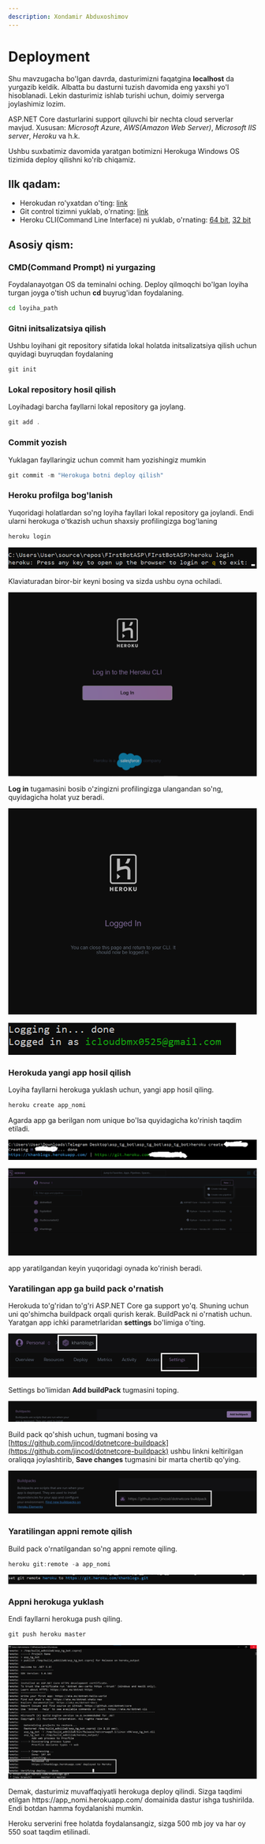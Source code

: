 ```yaml
---
description: Xondamir Abduxoshimov
---
```


# Deployment

Shu mavzugacha bo'lgan davrda, dasturimizni faqatgina **localhost** da yurgazib keldik. Albatta bu dasturni tuzish davomida eng yaxshi yo'l hisoblanadi. Lekin dasturimiz ishlab turishi uchun, doimiy serverga joylashimiz lozim. 

ASP.NET Core dasturlarini support qiluvchi bir nechta cloud serverlar mavjud. Xususan: _Microsoft Azure_, _AWS\(Amazon Web Server\)_, _Microsoft IIS server_, _Heroku_ va h.k. 

Ushbu suxbatimiz davomida yaratgan botimizni Herokuga Windows OS tizimida deploy qilishni ko'rib chiqamiz.

## **Ilk qadam**:

* Herokudan ro'yxatdan o'ting:  [link](https://signup.heroku.com/)
* Git control tizimni yuklab, o'rnating: [link](https://git-scm.com/download/win)
* Heroku CLI\(Command Line Interface\) ni yuklab, o'rnating: [64 bit](https://cli-assets.heroku.com/heroku-x64.exe), [32 bit](https://cli-assets.heroku.com/heroku-x86.exe)

## **Asosiy qism:**

### CMD\(Command Prompt\) ni yurgazing

Foydalanayotgan OS da teminalni oching. Deploy qilmoqchi bo'lgan loyiha turgan joyga o'tish uchun **cd** buyrug'idan foydalaning.

```bash
cd loyiha_path
```

### Gitni initsalizatsiya qilish

Ushbu loyihani git repository sifatida lokal holatda initsalizatsiya qilish uchun quyidagi buyruqdan foydalaning

```csharp
git init
```

### Lokal repository hosil qilish

Loyihadagi barcha fayllarni lokal repository ga joylang.

```csharp
git add .
```

### Commit yozish

Yuklagan fayllaringiz uchun commit ham yozishingiz mumkin

```csharp
git commit -m "Herokuga botni deploy qilish"
```

### Heroku profilga bog'lanish

Yuqoridagi holatlardan so'ng loyiha fayllari lokal repository ga joylandi. Endi ularni herokuga o'tkazish uchun shaxsiy profilingizga bog'laning

```csharp
heroku login
```

![](../../../.gitbook/assets/image%20%2856%29.png)

Klaviaturadan biror-bir keyni bosing va sizda ushbu oyna ochiladi.

![](../../../.gitbook/assets/image%20%2842%29.png)

**Log in** tugamasini bosib o'zingizni profilingizga ulangandan so'ng, quyidagicha holat yuz beradi.

 

![](../../../.gitbook/assets/image%20%28102%29.png)

![](../../../.gitbook/assets/image%20%2868%29.png)

### Herokuda yangi app hosil qilish

Loyiha fayllarni herokuga yuklash uchun, yangi app hosil qiling.

```csharp
heroku create app_nomi
```

Agarda app ga berilgan nom unique bo'lsa quyidagicha ko'rinish taqdim etiladi.

![](../../../.gitbook/assets/image%20%2831%29.png)

![](../../../.gitbook/assets/image%20%2895%29.png)

app yaratilgandan keyin yuqoridagi oynada ko'rinish beradi.

### Yaratilingan app ga build pack o'rnatish

Herokuda to'g'ridan to'g'ri ASP.NET Core ga support yo'q. Shuning uchun uni qo'shimcha buildpack orqali qurish kerak. BuildPack ni o'rnatish uchun. Yaratgan app ichki parametrlaridan **settings** bo'limiga o'ting. 

![](../../../.gitbook/assets/image%20%2854%29.png)

Settings bo'limidan **Add buildPack** tugmasini toping.

![](../../../.gitbook/assets/image%20%2816%29.png)

Build pack qo'shish uchun, tugmani bosing va  [https://github.com/jincod/dotnetcore-buildpack](https://github.com/jincod/dotnetcore-buildpack) ushbu linkni keltirilgan oraliqqa joylashtirib, **Save changes** tugmasini bir marta chertib qo'ying.

![](../../../.gitbook/assets/image%20%2852%29.png)

### Yaratilingan appni remote qilish

Build pack o'rnatilgandan so'ng appni remote qiling.

```csharp
heroku git:remote -a app_nomi
```

![](../../../.gitbook/assets/image%20%2844%29.png)

### Appni herokuga yuklash

Endi fayllarni herokuga push qiling.

```csharp
git push heroku master
```

![](../../../.gitbook/assets/image%20%2896%29.png)

Demak, dasturimiz muvaffaqiyatli herokuga deploy qilindi. Sizga taqdimi etilgan https://app\_nomi.herokuapp.com/ domainida dastur ishga tushirilda. Endi botdan hamma foydalanishi mumkin.

Heroku serverini free holatda foydalansangiz, sizga 500 mb joy va har oy 550 soat taqdim etilinadi.

